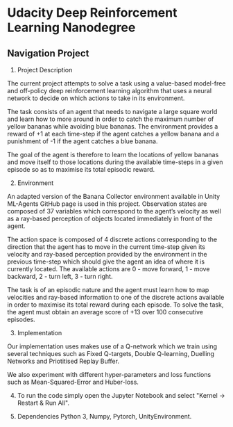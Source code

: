 <h1> Udacity Deep Reinforcement Learning Nanodegree</h1>
  
<h2>Navigation Project</h2>

1.	Project Description

The current project attempts to solve a task using a value-based model-free and off-policy deep reinforcement learning algorithm that uses a neural network to decide on which actions to take in its environment.

The task consists of an agent that needs to navigate a large square world and learn how to more around in order to catch the maximum number of yellow bananas while avoiding blue bananas. The environment provides a reward of +1 at each time-step if the agent catches a yellow banana and a punishment of -1 if the agent catches a blue banana. 

The goal of the agent is therefore to learn the locations of yellow bananas and move itself to those locations during the available time-steps in a given episode so as to maximise its total episodic reward.

2.	Environment

An adapted version of the Banana Collector environment available in Unity ML-Agents GitHub page is used in this project. Observation states are composed of 37 variables which correspond to the agent’s velocity as well as a ray-based perception of objects located immediately in front of the agent. 

The action space is composed of 4 discrete actions corresponding to the direction that the agent has to move in the current time-step given its velocity and ray-based perception provided by the environment in the previous time-step which should give the agent an idea of where it is currently located. The available actions are 0 - move forward, 1 - move backward, 2 - turn left, 3 - turn right.

The task is of an episodic nature and the agent must learn how to map velocities and ray-based information to one of the discrete actions available in order to maximise its total reward during each episode. To solve the task, the agent must obtain an average score of +13 over 100 consecutive episodes.

3. Implementation

Our implementation uses makes use of a Q-network which we train using several techniques such as Fixed Q-targets, Double Q-learning, Duelling Networks and Priotitised Replay Buffer.

We also experiment with different hyper-parameters and loss functions such as Mean-Squared-Error and Huber-loss.

4. To run the code simply open the Jupyter Notebook and select "Kernel -> Restart & Run All".

5. Dependencies
Python 3, Numpy, Pytorch, UnityEnvironment.
